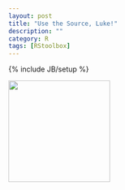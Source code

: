 ```yaml
---
layout: post
title: "Use the Source, Luke!"
description: ""
category: R 
tags: [RStoolbox]
---
```

{% include JB/setup %}




<a href="http://github.com/bleutner/RStoolbox"><img src="https://octodex.github.com/images/octobiwan.jpg" height="200px"></a>